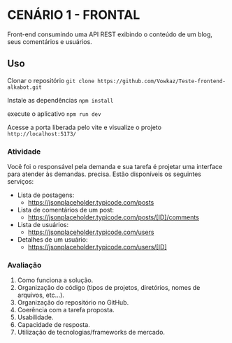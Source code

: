 # CENÁRIO 1 - FRONTAL

Front-end consumindo uma API REST exibindo o conteúdo de um blog, seus comentários e usuários.

## Uso

Clonar o repositório
`git clone https://github.com/Vowkaz/Teste-frontend-alkabot.git`

Instale as dependências
`npm install`

execute o aplicativo
`npm run dev`

Acesse a porta liberada pelo vite e visualize o projeto
`http://localhost:5173/`

### Atividade
Você foi o responsável pela demanda e sua tarefa é projetar uma interface para atender às demandas.
precisa. Estão disponíveis os seguintes serviços:
- Lista de postagens:
  - https://jsonplaceholder.typicode.com/posts
- Lista de comentários de um post:
  - https://jsonplaceholder.typicode.com/posts/[ID]/comments
- Lista de usuários:
  - https://jsonplaceholder.typicode.com/users
- Detalhes de um usuário:
  - https://jsonplaceholder.typicode.com/users/[ID]

### Avaliação

1. Como funciona a solução.
2. Organização do código (tipos de projetos, diretórios, nomes de arquivos, etc...).
3. Organização do repositório no GitHub.
4. Coerência com a tarefa proposta.
5. Usabilidade.
6. Capacidade de resposta.
7. Utilização de tecnologias/frameworks de mercado.